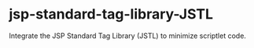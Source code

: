 # jsp-standard-tag-library-JSTL
Integrate the JSP Standard Tag Library (JSTL) to minimize scriptlet code.
